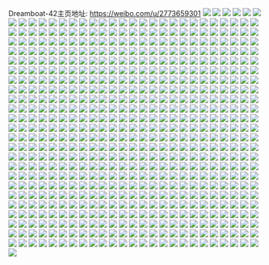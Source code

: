 Dreamboat-42主页地址: https://weibo.com/u/2773659301 
![](https://wx4.sinaimg.cn/mw2000/a552aea5gy1h950z37ckhj226z2xakjo.jpg) 
![](https://wx4.sinaimg.cn/mw2000/a552aea5gy1h950yra77dj20to13knau.jpg) 
![](https://wx4.sinaimg.cn/mw2000/a552aea5gy1h950yy431uj22802yoe83.jpg) 
![](https://wx4.sinaimg.cn/mw2000/a552aea5gy1h950z7qfpqj222o340hdv.jpg) 
![](https://wx4.sinaimg.cn/mw2000/a552aea5gy1h950z5hj2gj21wr2v5hdw.jpg) 
![](https://wx4.sinaimg.cn/mw2000/a552aea5gy1h950yt29ajj222m33xqv7.jpg) 
![](https://wx4.sinaimg.cn/mw2000/a552aea5gy1h8ykxcwj64j21la24db29.jpg) 
![](https://wx4.sinaimg.cn/mw2000/a552aea5gy1h8ykwyqhmzj23402c01l0.jpg) 
![](https://wx4.sinaimg.cn/mw2000/a552aea5gy1h8ykxesvo4j22c0340e83.jpg) 
![](https://wx4.sinaimg.cn/mw2000/a552aea5gy1h8nfjh4unbj223j2sqe82.jpg) 
![](https://wx4.sinaimg.cn/mw2000/a552aea5gy1h8nfj2ujwlj21sc2dsx6q.jpg) 
![](https://wx4.sinaimg.cn/mw2000/a552aea5gy1h8nfix4tg6j22172pmx6q.jpg) 
![](https://wx4.sinaimg.cn/mw2000/a552aea5gy1h8nfjbdm44j22162plhdv.jpg) 
![](https://wx4.sinaimg.cn/mw2000/a552aea5gy1h8nfj4wrezj22382sahdv.jpg) 
![](https://wx4.sinaimg.cn/mw2000/a552aea5gy1h8nfjfaq8yj229r3107wl.jpg) 
![](https://wx4.sinaimg.cn/mw2000/a552aea5gy1h8nfizot85j22c0340x6r.jpg) 
![](https://wx4.sinaimg.cn/mw2000/a552aea5gy1h8m4j031pyj20u013zk12.jpg) 
![](https://wx4.sinaimg.cn/mw2000/a552aea5gy1h8m4j0k41sj20u014046i.jpg) 
![](https://wx4.sinaimg.cn/mw2000/a552aea5gy1h8m4j2cu2pj20u0190qe3.jpg) 
![](https://wx4.sinaimg.cn/mw2000/a552aea5gy1h8m4j14t2aj20u0140drr.jpg) 
![](https://wx4.sinaimg.cn/mw2000/a552aea5gy1h8m4j1shmbj20u0140amx.jpg) 
![](https://wx4.sinaimg.cn/mw2000/a552aea5gy1h8m4j476izj20u0141ak1.jpg) 
![](https://wx4.sinaimg.cn/mw2000/a552aea5gy1h8m4j3ld0dj20u014111t.jpg) 
![](https://wx4.sinaimg.cn/mw2000/a552aea5gy1h8bz5gox51j22c03404qq.jpg) 
![](https://wx4.sinaimg.cn/mw2000/a552aea5gy1h8bz5nubf0j21o1281npe.jpg) 
![](https://wx4.sinaimg.cn/mw2000/a552aea5gy1h8bz5jq9qtj223w2t6b2a.jpg) 
![](https://wx4.sinaimg.cn/mw2000/a552aea5gy1h83fasy185j21j02pskjm.jpg) 
![](https://wx4.sinaimg.cn/mw2000/a552aea5gy1h7uoxmnoboj21x32vme83.jpg) 
![](https://wx4.sinaimg.cn/mw2000/a552aea5gy1h7uoxoejm5j21s92oeqv6.jpg) 
![](https://wx4.sinaimg.cn/mw2000/a552aea5gy1h7uoxrz9tij21w12u17wj.jpg) 
![](https://wx4.sinaimg.cn/mw2000/a552aea5gy1h7uoxuu1fcj21st2p8x6q.jpg) 
![](https://wx4.sinaimg.cn/mw2000/a552aea5gy1h7uoxxagh7j21w52ivnpe.jpg) 
![](https://wx4.sinaimg.cn/mw2000/a552aea5gy1h7uoxyi1ktj21jb2ayx6p.jpg) 
![](https://wx4.sinaimg.cn/mw2000/a552aea5gy1h7f31m6hf4j20u0140jwo.jpg) 
![](https://wx4.sinaimg.cn/mw2000/a552aea5gy1h7f31n1ngdj20u0140wfn.jpg) 
![](https://wx4.sinaimg.cn/mw2000/a552aea5gy1h7f31kyxp9j20u0140wrz.jpg) 
![](https://wx4.sinaimg.cn/mw2000/a552aea5gy1h79u1s2wrtj22c03401ky.jpg) 
![](https://wx4.sinaimg.cn/mw2000/a552aea5gy1h79chg7terj22c0340ax3.jpg) 
![](https://wx4.sinaimg.cn/mw2000/a552aea5gy1h79chc96xqj22c0340b2c.jpg) 
![](https://wx4.sinaimg.cn/mw2000/a552aea5gy1h79chi77lxj22362sb7wj.jpg) 
![](https://wx4.sinaimg.cn/mw2000/a552aea5gy1h79ch7ziz1j22c03401hm.jpg) 
![](https://wx4.sinaimg.cn/mw2000/a552aea5gy1h753mrza7dj21400u0ds6.jpg) 
![](https://wx4.sinaimg.cn/mw2000/a552aea5gy1h753mr8xi4j20u00u00x7.jpg) 
![](https://wx4.sinaimg.cn/mw2000/a552aea5gy1h753moqjmxj21400u0n52.jpg) 
![](https://wx4.sinaimg.cn/mw2000/a552aea5gy1h753mtbp03j20u00u0tcm.jpg) 
![](https://wx4.sinaimg.cn/mw2000/a552aea5gy1h753msoubaj20u00u045z.jpg) 
![](https://wx4.sinaimg.cn/mw2000/a552aea5gy1h753mmvnz0j21910u0grz.jpg) 
![](https://wx4.sinaimg.cn/mw2000/a552aea5gy1h6q7e2wrpsj21vh2hye82.jpg) 
![](https://wx4.sinaimg.cn/mw2000/a552aea5ly1h6le8zxcexj20u0190gve.jpg) 
![](https://wx4.sinaimg.cn/mw2000/a552aea5ly1h6le90gv7sj20u0140456.jpg) 
![](https://wx4.sinaimg.cn/mw2000/a552aea5ly1h6le90w6o6j20u0140dms.jpg) 
![](https://wx4.sinaimg.cn/mw2000/a552aea5ly1h6le8zdirlj20u0140n6a.jpg) 
![](https://wx4.sinaimg.cn/mw2000/a552aea5ly1h6le91f8wrj20u014jgto.jpg) 
![](https://wx4.sinaimg.cn/mw2000/a552aea5ly1h6le91wqcwj20u0140dj1.jpg) 
![](https://wx4.sinaimg.cn/mw2000/a552aea5ly1h6le936cb8j20u0140gop.jpg) 
![](https://wx4.sinaimg.cn/mw2000/a552aea5ly1h6le93qc60j20u014076i.jpg) 
![](https://wx4.sinaimg.cn/mw2000/a552aea5ly1h6le947l1kj20u0140794.jpg) 
![](https://wx4.sinaimg.cn/mw2000/a552aea5ly1h6le94j644j20u0140jsu.jpg) 
![](https://wx4.sinaimg.cn/mw2000/a552aea5ly1h6le950kfij20u0140784.jpg) 
![](https://wx4.sinaimg.cn/mw2000/a552aea5ly1h6le95nnpfj20u014047w.jpg) 
![](https://wx4.sinaimg.cn/mw2000/a552aea5ly1h6424oe49sj20u0140q7h.jpg) 
![](https://wx4.sinaimg.cn/mw2000/a552aea5ly1h6424p7yfjj20u013xqba.jpg) 
![](https://wx4.sinaimg.cn/mw2000/a552aea5ly1h6424nhz6wj20u014141w.jpg) 
![](https://wx4.sinaimg.cn/mw2000/a552aea5gy1h57vdh7hvrj21q62md7wh.jpg) 
![](https://wx4.sinaimg.cn/mw2000/a552aea5gy1h57vdiqxw5j220w31cx6q.jpg) 
![](https://wx4.sinaimg.cn/mw2000/a552aea5gy1h57vdjws3tj21td2q2x6p.jpg) 
![](https://wx4.sinaimg.cn/mw2000/a552aea5gy1h57vdkxzo5j21pz2an4qp.jpg) 
![](https://wx4.sinaimg.cn/mw2000/a552aea5gy1h57vdmewufj21ue2i5b29.jpg) 
![](https://wx4.sinaimg.cn/mw2000/a552aea5gy1h57vdg4diaj228e2z6npd.jpg) 
![](https://wx4.sinaimg.cn/mw2000/a552aea5gy1h4xgohdh01j21zd2olx6p.jpg) 
![](https://wx4.sinaimg.cn/mw2000/a552aea5gy1h4xgon6fa2j22c0340e83.jpg) 
![](https://wx4.sinaimg.cn/mw2000/a552aea5gy1h4ph0lp2flj224s2udhdw.jpg) 
![](https://wx4.sinaimg.cn/mw2000/a552aea5gy1h4ph0nqbwzj22c0340qv7.jpg) 
![](https://wx4.sinaimg.cn/mw2000/a552aea5gy1h4ph0seyb2j223a2senpf.jpg) 
![](https://wx4.sinaimg.cn/mw2000/a552aea5gy1h4ph0qdjw3j22c0340qv8.jpg) 
![](https://wx4.sinaimg.cn/mw2000/a552aea5gy1h4ph0v1ix0j224u2ugkjm.jpg) 
![](https://wx4.sinaimg.cn/mw2000/a552aea5gy1h4ph0j02ahj22c0340e84.jpg) 
![](https://wx4.sinaimg.cn/mw2000/a552aea5gy1h4ph0vq09yj211r1ecqn7.jpg) 
![](https://wx4.sinaimg.cn/mw2000/a552aea5gy1h4ph0yq2jdj22c0340b2c.jpg) 
![](https://wx4.sinaimg.cn/mw2000/a552aea5gy1h4ph133utrj20xc41ckjm.jpg) 
![](https://wx4.sinaimg.cn/mw2000/a552aea5gy1h4o0rz0filj20u0140dnz.jpg) 
![](https://wx4.sinaimg.cn/mw2000/a552aea5gy1h4o0s01e7rj20u014010h.jpg) 
![](https://wx4.sinaimg.cn/mw2000/a552aea5gy1h4o0s1iu7cj20u0140dni.jpg) 
![](https://wx4.sinaimg.cn/mw2000/a552aea5gy1h4o0ry1uhfj20u0140qa1.jpg) 
![](https://wx4.sinaimg.cn/mw2000/a552aea5gy1h46wusdlfdj20wi1ycu0x.jpg) 
![](https://wx4.sinaimg.cn/mw2000/a552aea5gy1h46wuizd65j20u01hc7g9.jpg) 
![](https://wx4.sinaimg.cn/mw2000/a552aea5gy1h46wun46snj20u00u013x.jpg) 
![](https://wx4.sinaimg.cn/mw2000/a552aea5gy1h3u4opxopij21o0280npd.jpg) 
![](https://wx4.sinaimg.cn/mw2000/a552aea5gy1h3u4oojq6sj21o0280npd.jpg) 
![](https://wx4.sinaimg.cn/mw2000/a552aea5gy1h3u4ortn51j21o0280npd.jpg) 
![](https://wx4.sinaimg.cn/mw2000/a552aea5gy1h3u4ossipej21o0280hdt.jpg) 
![](https://wx4.sinaimg.cn/mw2000/a552aea5gy1h3t37sajiij21fv1x7x6p.jpg) 
![](https://wx4.sinaimg.cn/mw2000/a552aea5gy1h3t37r6j9oj21o02801ky.jpg) 
![](https://wx4.sinaimg.cn/mw2000/a552aea5gy1h3qo2rhczbj22by33x7wi.jpg) 
![](https://wx4.sinaimg.cn/mw2000/a552aea5gy1h3qo2u44j7j221k2q31ky.jpg) 
![](https://wx4.sinaimg.cn/mw2000/a552aea5gy1h3qo2vpionj225y2vy7wi.jpg) 
![](https://wx4.sinaimg.cn/mw2000/a552aea5ly1h3pm2quw0cj21sc2ds7wi.jpg) 
![](https://wx4.sinaimg.cn/mw2000/a552aea5ly1h3pm2sywtaj21sc2ds4qq.jpg) 
![](https://wx4.sinaimg.cn/mw2000/a552aea5ly1h3pm2rx909j21sc2dsb2a.jpg) 
![](https://wx4.sinaimg.cn/mw2000/a552aea5gy1h3n8genl21j22ab31qqv9.jpg) 
![](https://wx4.sinaimg.cn/mw2000/a552aea5gy1h3n8fls5yqj21z72mxqv8.jpg) 
![](https://wx4.sinaimg.cn/mw2000/a552aea5gy1h3n8fto1l0j22c0340qv9.jpg) 
![](https://wx4.sinaimg.cn/mw2000/a552aea5gy1h3n8g6k8gyj227w2yjx6r.jpg) 
![](https://wx4.sinaimg.cn/mw2000/a552aea5gy1h3n8gcpwihj22c033vkjp.jpg) 
![](https://wx4.sinaimg.cn/mw2000/a552aea5gy1h3n8g8fcavj228g2z37wk.jpg) 
![](https://wx4.sinaimg.cn/mw2000/a552aea5gy1h3n8g0rkmhj226l2ub4qt.jpg) 
![](https://wx4.sinaimg.cn/mw2000/a552aea5gy1h3n8fhys1lj22c0340u11.jpg) 
![](https://wx4.sinaimg.cn/mw2000/a552aea5gy1h3n8gadqoaj22c03401l0.jpg) 
![](https://wx4.sinaimg.cn/mw2000/a552aea5gy1h3dvqkunluj22c03407wk.jpg) 
![](https://wx4.sinaimg.cn/mw2000/a552aea5gy1h3dvqd1tarj22c03407wk.jpg) 
![](https://wx4.sinaimg.cn/mw2000/a552aea5gy1h3dvqhagxuj22c0340e84.jpg) 
![](https://wx4.sinaimg.cn/mw2000/a552aea5gy1h3dvqoglcjj22c03407wk.jpg) 
![](https://wx4.sinaimg.cn/mw2000/a552aea5gy1h3dvqrbtmzj22c0340npf.jpg) 
![](https://wx4.sinaimg.cn/mw2000/a552aea5gy1h3dvr1zphaj22943061l0.jpg) 
![](https://wx4.sinaimg.cn/mw2000/a552aea5gy1h3dvq9gaucj229a30eqv7.jpg) 
![](https://wx4.sinaimg.cn/mw2000/a552aea5gy1h3dvqud588j227m2y54qr.jpg) 
![](https://wx4.sinaimg.cn/mw2000/a552aea5gy1h3dvqwnnyoj221v3517wj.jpg) 
![](https://wx4.sinaimg.cn/mw2000/a552aea5gy1h2vc7lme3mj22c0340e84.jpg) 
![](https://wx4.sinaimg.cn/mw2000/a552aea5gy1h2vc7omd4sj22c03404qr.jpg) 
![](https://wx4.sinaimg.cn/mw2000/a552aea5gy1h2eunj6uh6j22182pn7wj.jpg) 
![](https://wx4.sinaimg.cn/mw2000/a552aea5gy1h2eunkv3eyj221a2pp4qr.jpg) 
![](https://wx4.sinaimg.cn/mw2000/a552aea5gy1h2eunmr46ij21lt253x6q.jpg) 
![](https://wx4.sinaimg.cn/mw2000/a552aea5gy1h2eunqbjs4j21ri2co4qr.jpg) 
![](https://wx4.sinaimg.cn/mw2000/a552aea5gy1h2eunaosgij21q52ay4qr.jpg) 
![](https://wx4.sinaimg.cn/mw2000/a552aea5gy1h2eunosjuzj21yg2lxu0z.jpg) 
![](https://wx4.sinaimg.cn/mw2000/a552aea5gy1h2eunfb6cxj22xv1ylb2b.jpg) 
![](https://wx4.sinaimg.cn/mw2000/a552aea5gy1h2eunhtohwj231i2107wk.jpg) 
![](https://wx4.sinaimg.cn/mw2000/a552aea5gy1h2eunthti8j231e20xu0z.jpg) 
![](https://wx4.sinaimg.cn/mw2000/a552aea5gy1h2bt2o3ny9j20u0140qe3.jpg) 
![](https://wx4.sinaimg.cn/mw2000/a552aea5gy1h2bt2ndadgj20u014011x.jpg) 
![](https://wx4.sinaimg.cn/mw2000/a552aea5gy1h2bt2z3fehj20u0140jwy.jpg) 
![](https://wx4.sinaimg.cn/mw2000/a552aea5gy1h2ajygf6qqj21hs28o4qp.jpg) 
![](https://wx4.sinaimg.cn/mw2000/a552aea5gy1h2ajyookbbj22c0340e83.jpg) 
![](https://wx4.sinaimg.cn/mw2000/a552aea5gy1h2ajyehwp5j21p529j4qp.jpg) 
![](https://wx4.sinaimg.cn/mw2000/a552aea5gy1h2ajyji99rj21r02g7x6p.jpg) 
![](https://wx4.sinaimg.cn/mw2000/a552aea5gy1h2ajyii91lj22c033vqv6.jpg) 
![](https://wx4.sinaimg.cn/mw2000/a552aea5gy1h2ajykrnipj21r02g8qv5.jpg) 
![](https://wx4.sinaimg.cn/mw2000/a552aea5gy1h2ajy9nrgpj21r02c01ky.jpg) 
![](https://wx4.sinaimg.cn/mw2000/a552aea5gy1h2ajypuqatj227w2yjnpd.jpg) 
![](https://wx4.sinaimg.cn/mw2000/a552aea5gy1h2ajymxf65j21r026rx6p.jpg) 
![](https://wx4.sinaimg.cn/mw2000/a552aea5gy1h283803j30j21k422t7wh.jpg) 
![](https://wx4.sinaimg.cn/mw2000/a552aea5gy1h2837yd71yj21cm1xj4lw.jpg) 
![](https://wx4.sinaimg.cn/mw2000/a552aea5gy1h2837x7a10j21jv22i7wh.jpg) 
![](https://wx4.sinaimg.cn/mw2000/a552aea5gy1h2198f8c09j221c2pvnpe.jpg) 
![](https://wx4.sinaimg.cn/mw2000/a552aea5gy1h2198hp1ryj20wi0iaq8e.jpg) 
![](https://wx4.sinaimg.cn/mw2000/a552aea5gy1h1z1tf2j3yj21oi1oikjl.jpg) 
![](https://wx4.sinaimg.cn/mw2000/a552aea5gy1h1itz52acjj22c0340qv6.jpg) 
![](https://wx4.sinaimg.cn/mw2000/a552aea5gy1h1itz86ynsj22c0340e82.jpg) 
![](https://wx4.sinaimg.cn/mw2000/a552aea5gy1h1itz6pjlhj228l306kjm.jpg) 
![](https://wx4.sinaimg.cn/mw2000/a552aea5gy1h1itz98b6qj21s82cye81.jpg) 
![](https://wx4.sinaimg.cn/mw2000/a552aea5gy1h1gm5f05iqj2202202x6p.jpg) 
![](https://wx4.sinaimg.cn/mw2000/a552aea5gy1h11fmwkcxpj21o02bpqv5.jpg) 
![](https://wx4.sinaimg.cn/mw2000/a552aea5gy1h11fmybwbpj21ny2aqx6p.jpg) 
![](https://wx4.sinaimg.cn/mw2000/a552aea5gy1h10afax9erj228k2zfqv6.jpg) 
![](https://wx4.sinaimg.cn/mw2000/a552aea5gy1h0z9x1mcv4j222o340x6q.jpg) 
![](https://wx4.sinaimg.cn/mw2000/a552aea5gy1h0z9wuixw8j222o340b2a.jpg) 
![](https://wx4.sinaimg.cn/mw2000/a552aea5gy1h0z9wznrxlj222o340e82.jpg) 
![](https://wx4.sinaimg.cn/mw2000/a552aea5gy1h0z9wxtiamj222o340x6p.jpg) 
![](https://wx4.sinaimg.cn/mw2000/a552aea5gy1h0z9wwkpi6j222o340kjm.jpg) 
![](https://wx4.sinaimg.cn/mw2000/a552aea5gy1h0z9wrbgwcj222o340b2a.jpg) 
![](https://wx4.sinaimg.cn/mw2000/a552aea5gy1h0z9wpmdn6j222o340npd.jpg) 
![](https://wx4.sinaimg.cn/mw2000/a552aea5gy1h0z9wt2hlmj222o340npe.jpg) 
![](https://wx4.sinaimg.cn/mw2000/a552aea5gy1h0z9wo9m2dj222o3404qq.jpg) 
![](https://wx4.sinaimg.cn/mw2000/a552aea5gy1h0vr4z9pkqj22c0340b2a.jpg) 
![](https://wx4.sinaimg.cn/mw2000/a552aea5gy1h0vr4xfe6uj224z2umhdu.jpg) 
![](https://wx4.sinaimg.cn/mw2000/a552aea5gy1h0vr53g0dyj22c0340e82.jpg) 
![](https://wx4.sinaimg.cn/mw2000/a552aea5gy1h0vr5gf4wlj22c0340kjm.jpg) 
![](https://wx4.sinaimg.cn/mw2000/a552aea5gy1h0vr569l07j229y318hdu.jpg) 
![](https://wx4.sinaimg.cn/mw2000/a552aea5gy1h0vr5bu0lxj228a2z24qq.jpg) 
![](https://wx4.sinaimg.cn/mw2000/a552aea5gy1h0vr590sh8j22c0340e82.jpg) 
![](https://wx4.sinaimg.cn/mw2000/a552aea5gy1h0vr4uzxn6j22c0340npe.jpg) 
![](https://wx4.sinaimg.cn/mw2000/a552aea5gy1h0mh4azbmgj21ty2qqx6p.jpg) 
![](https://wx4.sinaimg.cn/mw2000/a552aea5gy1h0mh4dcjbtj21n62ev7wh.jpg) 
![](https://wx4.sinaimg.cn/mw2000/a552aea5gy1h0mh4c92tkj21r92moe81.jpg) 
![](https://wx4.sinaimg.cn/mw2000/a552aea5gy1h0ass2r8hfj21mu26ghdt.jpg) 
![](https://wx4.sinaimg.cn/mw2000/a552aea5gy1gzzhg3pn8lj21yk2m3x6q.jpg) 
![](https://wx4.sinaimg.cn/mw2000/a552aea5gy1gzzhg7uj1vj223a2sdhdv.jpg) 
![](https://wx4.sinaimg.cn/mw2000/a552aea5gy1gzzhgh2wh3j221j2tge83.jpg) 
![](https://wx4.sinaimg.cn/mw2000/a552aea5gy1gzz9yg787sj22bz3407wj.jpg) 
![](https://wx4.sinaimg.cn/mw2000/a552aea5gy1gzz9ykzt5bj21vo2tinpf.jpg) 
![](https://wx4.sinaimg.cn/mw2000/a552aea5gy1gzz9yiev7rj22bz33zb2b.jpg) 
![](https://wx4.sinaimg.cn/mw2000/a552aea5gy1gzrofqhnphj216s0u07fh.jpg) 
![](https://wx4.sinaimg.cn/mw2000/a552aea5ly1gzc5cwylubj21d81pj4qp.jpg) 
![](https://wx4.sinaimg.cn/mw2000/a552aea5ly1gzc5cyvfndj21hp1v4hdt.jpg) 
![](https://wx4.sinaimg.cn/mw2000/a552aea5ly1gzc5cvkosmj22du1sd4qq.jpg) 
![](https://wx4.sinaimg.cn/mw2000/a552aea5ly1gzc5ct9vwgj22iq1vze82.jpg) 
![](https://wx4.sinaimg.cn/mw2000/a552aea5ly1gz6eizpl7gj21fo1i5dwq.jpg) 
![](https://wx4.sinaimg.cn/mw2000/a552aea5ly1gz6ej0b1khj21fc1ijasz.jpg) 
![](https://wx4.sinaimg.cn/mw2000/a552aea5ly1gz2gbsk0gjj228z2zzb2c.jpg) 
![](https://wx4.sinaimg.cn/mw2000/a552aea5ly1gyx8waashkj21nn27jkjm.jpg) 
![](https://wx4.sinaimg.cn/mw2000/a552aea5ly1gyp2r07faij20u0140jzt.jpg) 
![](https://wx4.sinaimg.cn/mw2000/a552aea5ly1gyp2qzsjvkj20u0140gtq.jpg) 
![](https://wx4.sinaimg.cn/mw2000/a552aea5ly1gyp2r0lusyj20u01407bt.jpg) 
![](https://wx4.sinaimg.cn/mw2000/a552aea5ly1gyp2qz0zh6j21400u0wlt.jpg) 
![](https://wx4.sinaimg.cn/mw2000/a552aea5ly1gyp2r0zrhdj20u014047t.jpg) 
![](https://wx4.sinaimg.cn/mw2000/a552aea5ly1gyp2r27t6cj21400u0jzg.jpg) 
![](https://wx4.sinaimg.cn/mw2000/a552aea5ly1gyp2r1l445j21400u010d.jpg) 
![](https://wx4.sinaimg.cn/mw2000/a552aea5ly1gyp2r3dihmj20u0140wng.jpg) 
![](https://wx4.sinaimg.cn/mw2000/a552aea5gy1gy6rmnp60ej22c0340qv7.jpg) 
![](https://wx4.sinaimg.cn/mw2000/a552aea5gy1gy6rmrs0wrj22c0340npg.jpg) 
![](https://wx4.sinaimg.cn/mw2000/a552aea5gy1gy0r0ftxtwj22091lt1kx.jpg) 
![](https://wx4.sinaimg.cn/mw2000/a552aea5gy1gxpe6pnsfmj20u0140dsc.jpg) 
![](https://wx4.sinaimg.cn/mw2000/a552aea5gy1gxpe6u66yoj20u0140drt.jpg) 
![](https://wx4.sinaimg.cn/mw2000/a552aea5gy1gxpe6r1e0dj20u014015e.jpg) 
![](https://wx4.sinaimg.cn/mw2000/a552aea5gy1gxpe6xels0j20lg0sgwj4.jpg) 
![](https://wx4.sinaimg.cn/mw2000/a552aea5gy1gxpe6tbl0gj20u015qal1.jpg) 
![](https://wx4.sinaimg.cn/mw2000/a552aea5gy1gx7wmmtlvpj21rv2d6x6q.jpg) 
![](https://wx4.sinaimg.cn/mw2000/a552aea5gy1gx7wmpe625j21sc2dsqv7.jpg) 
![](https://wx4.sinaimg.cn/mw2000/a552aea5gy1gx7wmrjvyaj223q2sze82.jpg) 
![](https://wx4.sinaimg.cn/mw2000/a552aea5gy1gx7wnmqtuuj21sc2b9qv7.jpg) 
![](https://wx4.sinaimg.cn/mw2000/a552aea5gy1gx7wml467nj21v12gh1ky.jpg) 
![](https://wx4.sinaimg.cn/mw2000/a552aea5gy1gx7wmww6cvj22c0340e81.jpg) 
![](https://wx4.sinaimg.cn/mw2000/a552aea5gy1gx7wnrhyhej22c0340x6s.jpg) 
![](https://wx4.sinaimg.cn/mw2000/a552aea5gy1gx7wnux6kdj22c02c01kz.jpg) 
![](https://wx4.sinaimg.cn/mw2000/a552aea5gy1gx7wnxy4frj22c02c0x6r.jpg) 
![](https://wx4.sinaimg.cn/mw2000/a552aea5gy1gx7wmtea6yj23402c04qr.jpg) 
![](https://wx4.sinaimg.cn/mw2000/a552aea5gy1gx7wmvieeuj22c0340hdu.jpg) 
![](https://wx4.sinaimg.cn/mw2000/a552aea5gy1gwxkuygl43j20u019111b.jpg) 
![](https://wx4.sinaimg.cn/mw2000/a552aea5gy1gwwawnbrlej21w42iu1ky.jpg) 
![](https://wx4.sinaimg.cn/mw2000/a552aea5gy1gwwawsxq0pj22c03404qr.jpg) 
![](https://wx4.sinaimg.cn/mw2000/a552aea5gy1gwwawqha7jj23402c07wk.jpg) 
![](https://wx4.sinaimg.cn/mw2000/a552aea5gy1gwv6y5fxghj22c0340qv6.jpg) 
![](https://wx4.sinaimg.cn/mw2000/a552aea5gy1gwn5mq4e23j220j2oqhdv.jpg) 
![](https://wx4.sinaimg.cn/mw2000/a552aea5gy1gwn5ms676aj220w2j5kjn.jpg) 
![](https://wx4.sinaimg.cn/mw2000/a552aea5gy1gwn5mo8yb4j22172pm7wj.jpg) 
![](https://wx4.sinaimg.cn/mw2000/a552aea5gy1gwm36vpjulj21400u0gvj.jpg) 
![](https://wx4.sinaimg.cn/mw2000/a552aea5gy1gwm37478bmj20u0140thd.jpg) 
![](https://wx4.sinaimg.cn/mw2000/a552aea5gy1gwm36wztamj21400u07ey.jpg) 
![](https://wx4.sinaimg.cn/mw2000/a552aea5gy1gwfz474y6pj222o340hdu.jpg) 
![](https://wx4.sinaimg.cn/mw2000/a552aea5gy1gwfz4bqm3aj222o340npd.jpg) 
![](https://wx4.sinaimg.cn/mw2000/a552aea5gy1gwfz4hxr76j222o340npe.jpg) 
![](https://wx4.sinaimg.cn/mw2000/a552aea5gy1gwfz4mphutj222o3407wh.jpg) 
![](https://wx4.sinaimg.cn/mw2000/a552aea5gy1gwfz4a6kwej21yh2xqhdt.jpg) 
![](https://wx4.sinaimg.cn/mw2000/a552aea5gy1gwfz45odq9j233z22r1ky.jpg) 
![](https://wx4.sinaimg.cn/mw2000/a552aea5gy1gwfz4sjl97j222o340qv6.jpg) 
![](https://wx4.sinaimg.cn/mw2000/a552aea5gy1gwfz4y1ptwj234022ou0y.jpg) 
![](https://wx4.sinaimg.cn/mw2000/a552aea5gy1gwfz58r9t5j234022ou0y.jpg) 
![](https://wx4.sinaimg.cn/mw2000/a552aea5gy1gwc59nu8bhj234022ox6p.jpg) 
![](https://wx4.sinaimg.cn/mw2000/a552aea5gy1gwc59zb8rdj234022ox6p.jpg) 
![](https://wx4.sinaimg.cn/mw2000/a552aea5gy1gwc59qattfj234022ou0x.jpg) 
![](https://wx4.sinaimg.cn/mw2000/a552aea5gy1gwc59mg4d2j222o340kjl.jpg) 
![](https://wx4.sinaimg.cn/mw2000/a552aea5gy1gwc5a6uab0j222o340e82.jpg) 
![](https://wx4.sinaimg.cn/mw2000/a552aea5gy1gwc59ozv3aj222o340qv5.jpg) 
![](https://wx4.sinaimg.cn/mw2000/a552aea5gy1gwc5a4znoij222o340u0x.jpg) 
![](https://wx4.sinaimg.cn/mw2000/a552aea5gy1gwc5a3f17qj222o340b29.jpg) 
![](https://wx4.sinaimg.cn/mw2000/a552aea5gy1gwc5a0x26hj222o340npd.jpg) 
![](https://wx4.sinaimg.cn/mw2000/a552aea5gy1gw95ga7rncj222o340npe.jpg) 
![](https://wx4.sinaimg.cn/mw2000/a552aea5gy1gw95g583w4j222o33ekjm.jpg) 
![](https://wx4.sinaimg.cn/mw2000/a552aea5gy1gw95gi4twjj222o340kjm.jpg) 
![](https://wx4.sinaimg.cn/mw2000/a552aea5gy1gw95gwzdamj222o340npe.jpg) 
![](https://wx4.sinaimg.cn/mw2000/a552aea5gy1gw95hetv6tj222o332b2a.jpg) 
![](https://wx4.sinaimg.cn/mw2000/a552aea5gy1gw95gry9jrj222o340u0y.jpg) 
![](https://wx4.sinaimg.cn/mw2000/a552aea5gy1gw95hc8grhj222o340e82.jpg) 
![](https://wx4.sinaimg.cn/mw2000/a552aea5gy1gw95h6l5gpj222o340hdu.jpg) 
![](https://wx4.sinaimg.cn/mw2000/a552aea5gy1gw95gmm5d0j222o340e82.jpg) 
![](https://wx4.sinaimg.cn/mw2000/a552aea5gy1gw7v973pryj22c03401l1.jpg) 
![](https://wx4.sinaimg.cn/mw2000/a552aea5gy1gw7v9a4r6bj22c0340b2c.jpg) 
![](https://wx4.sinaimg.cn/mw2000/a552aea5gy1gw7v9c2qg0j22c0340hdv.jpg) 
![](https://wx4.sinaimg.cn/mw2000/a552aea5gy1gw7v9f346yj22c03401l0.jpg) 
![](https://wx4.sinaimg.cn/mw2000/a552aea5gy1gw246hc225j23402c0x6t.jpg) 
![](https://wx4.sinaimg.cn/mw2000/a552aea5gy1gw2463l0pbj23402c0hdw.jpg) 
![](https://wx4.sinaimg.cn/mw2000/a552aea5gy1gw246kp6kzj22ux257qv8.jpg) 
![](https://wx4.sinaimg.cn/mw2000/a552aea5gy1gw246671j2j22ds1scx6r.jpg) 
![](https://wx4.sinaimg.cn/mw2000/a552aea5gy1gw246mi22pj22c01r0b2a.jpg) 
![](https://wx4.sinaimg.cn/mw2000/a552aea5gy1gw2467yjovj21sc2dskjn.jpg) 
![](https://wx4.sinaimg.cn/mw2000/a552aea5gy1gw246aqnlkj22c03401l0.jpg) 
![](https://wx4.sinaimg.cn/mw2000/a552aea5gy1gw24619irbj21sc2dsqv7.jpg) 
![](https://wx4.sinaimg.cn/mw2000/a552aea5gy1gw246cmnj4j23402c0b2b.jpg) 
![](https://wx4.sinaimg.cn/mw2000/a552aea5gy1gvzywzefyaj20u012ldrb.jpg) 
![](https://wx4.sinaimg.cn/mw2000/a552aea5gy1gvzywxjutcj20u012m49m.jpg) 
![](https://wx4.sinaimg.cn/mw2000/a552aea5gy1gvytcp87nbj22c0340hdv.jpg) 
![](https://wx4.sinaimg.cn/mw2000/a552aea5gy1gvytcludxgj23402c0e83.jpg) 
![](https://wx4.sinaimg.cn/mw2000/a552aea5gy1gvytcs7mkhj22c0340x6r.jpg) 
![](https://wx4.sinaimg.cn/mw2000/a552aea5gy1gvytcjqpjvj21xq2kz1ky.jpg) 
![](https://wx4.sinaimg.cn/mw2000/a552aea5gy1gvytcu44m0j21hc0u011f.jpg) 
![](https://wx4.sinaimg.cn/mw2000/a552aea5gy1gvytci7lprj22ds1sce82.jpg) 
![](https://wx4.sinaimg.cn/mw2000/a552aea5gy1gvw4ke6z1rj21yc31skjm.jpg) 
![](https://wx4.sinaimg.cn/mw2000/a552aea5gy1gvw4kbr1vwj21xj2zwb2a.jpg) 
![](https://wx4.sinaimg.cn/mw2000/0031HZulgy1gvpfchtq6yj60u0140k5202.jpg) 
![](https://wx4.sinaimg.cn/mw2000/0031HZulgy1gvpfcj2i11j60u0140qie02.jpg) 
![](https://wx4.sinaimg.cn/mw2000/0031HZulgy1gvpfcihydfj60u0140h3i02.jpg) 
![](https://wx4.sinaimg.cn/mw2000/0031HZulgy1gvp3xi8drdj61ws2jqkjm02.jpg) 
![](https://wx4.sinaimg.cn/mw2000/0031HZulgy1gvp3xk76xnj61zo2nl7wi02.jpg) 
![](https://wx4.sinaimg.cn/mw2000/0031HZulgy1gvp3xng57zj62c0340x6r02.jpg) 
![](https://wx4.sinaimg.cn/mw2000/0031HZulgy1gvp3xro2u1j62c03404qs02.jpg) 
![](https://wx4.sinaimg.cn/mw2000/0031HZulgy1gvki15ccj8j629j1id4qq02.jpg) 
![](https://wx4.sinaimg.cn/mw2000/0031HZulgy1gvki0zkmlej62bc1jkkjl02.jpg) 
![](https://wx4.sinaimg.cn/mw2000/0031HZulgy1gvki135gdlj62bc1jkhdt02.jpg) 
![](https://wx4.sinaimg.cn/mw2000/0031HZulgy1gvki18fy8zj62ds1sce8302.jpg) 
![](https://wx4.sinaimg.cn/mw2000/0031HZulgy1gvki1185wqj629t319hdu02.jpg) 
![](https://wx4.sinaimg.cn/mw2000/0031HZulgy1gvki1lud8rj61sc2ds4qr02.jpg) 
![](https://wx4.sinaimg.cn/mw2000/0031HZulgy1gvj51j0sjlj60u0140dp802.jpg) 
![](https://wx4.sinaimg.cn/mw2000/0031HZulgy1gvbl936zvtj62c03401ky02.jpg) 
![](https://wx4.sinaimg.cn/mw2000/0031HZulgy1gvbl90wavjj62c0340u0y02.jpg) 
![](https://wx4.sinaimg.cn/mw2000/0031HZulgy1gvbl94upn3j62c0340x6p02.jpg) 
![](https://wx4.sinaimg.cn/mw2000/0031HZulgy1gvbla174vwj61xp2kxe8102.jpg) 
![](https://wx4.sinaimg.cn/mw2000/0031HZulgy1gvbl9kjbgjj62c02dd1ky02.jpg) 
![](https://wx4.sinaimg.cn/mw2000/0031HZulgy1gvbl9r1hjaj61vk2i3hdt02.jpg) 
![](https://wx4.sinaimg.cn/mw2000/0031HZulgy1gvbl99xsa3j62c033pqv602.jpg) 
![](https://wx4.sinaimg.cn/mw2000/0031HZulgy1gvbl9hlaywj61n427xe8102.jpg) 
![](https://wx4.sinaimg.cn/mw2000/0031HZulgy1gvbl9munu7j62bz2fiu0y02.jpg) 
![](https://wx4.sinaimg.cn/mw2000/0031HZulgy1gvbl8yin41j62c0340e8302.jpg) 
![](https://wx4.sinaimg.cn/mw2000/0031HZulgy1gvbl9gartjj62c0340x6q02.jpg) 
![](https://wx4.sinaimg.cn/mw2000/0031HZulgy1gvbl9ik0fpj62562g44nz02.jpg) 
![](https://wx4.sinaimg.cn/mw2000/0031HZulgy1gvbl9osqpgj622h2rq1ky02.jpg) 
![](https://wx4.sinaimg.cn/mw2000/0031HZulgy1gvbl9tply8j62be340x6q02.jpg) 
![](https://wx4.sinaimg.cn/mw2000/0031HZulgy1gvbl9zightj63402c0nph02.jpg) 
![](https://wx4.sinaimg.cn/mw2000/0031HZulgy1gv4pobkte9j60u011j11v02.jpg) 
![](https://wx4.sinaimg.cn/mw2000/0031HZulgy1gv4podevpzj60u011iwni02.jpg) 
![](https://wx4.sinaimg.cn/mw2000/0031HZulgy1gv4poesh0bj60u0140amf02.jpg) 
![](https://wx4.sinaimg.cn/mw2000/0031HZulgy1gv4pofqvmnj60u00u0jz902.jpg) 
![](https://wx4.sinaimg.cn/mw2000/0031HZulgy1gv2jh1j0tnj60u00u0n6202.jpg) 
![](https://wx4.sinaimg.cn/mw2000/0031HZulgy1gv2jgvuobej62vp25sb2902.jpg) 
![](https://wx4.sinaimg.cn/mw2000/0031HZulgy1gv2jgxmdn9j61mc17r1hw02.jpg) 
![](https://wx4.sinaimg.cn/mw2000/0031HZulgy1gv2jh0zv9nj633z2c0kjm02.jpg) 
![](https://wx4.sinaimg.cn/mw2000/0031HZulgy1guz32w32w7j61wj2krnpe02.jpg) 
![](https://wx4.sinaimg.cn/mw2000/0031HZulgy1guz32oe3zyj61x62mzhdu02.jpg) 
![](https://wx4.sinaimg.cn/mw2000/0031HZulgy1guz31n018nj61q02be7wi02.jpg) 
![](https://wx4.sinaimg.cn/mw2000/0031HZulgy1guz32da8s3j61sy2ekqv502.jpg) 
![](https://wx4.sinaimg.cn/mw2000/0031HZulgy1guz327b2n5j621y2t6npe02.jpg) 
![](https://wx4.sinaimg.cn/mw2000/0031HZulgy1guz3206ygkj61x22lf7wi02.jpg) 
![](https://wx4.sinaimg.cn/mw2000/0031HZulgy1guz31rxrwtj61uc2gge8202.jpg) 
![](https://wx4.sinaimg.cn/mw2000/0031HZulgy1guz31vlo7vj61zr2p1u0x02.jpg) 
![](https://wx4.sinaimg.cn/mw2000/0031HZulgy1guz31dmsdfj61wm2jh7wi02.jpg) 
![](https://wx4.sinaimg.cn/mw2000/0031HZulgy1guv6v00wr3j60u0140apd02.jpg) 
![](https://wx4.sinaimg.cn/mw2000/0031HZulgy1guv6uxashoj60u0140k9902.jpg) 
![](https://wx4.sinaimg.cn/mw2000/0031HZulgy1guv6v1x2mej61400u0aiq02.jpg) 
![](https://wx4.sinaimg.cn/mw2000/0031HZulgy1guqtn0649vj62c03404qs02.jpg) 
![](https://wx4.sinaimg.cn/mw2000/0031HZulgy1guqtnehrk3j62c03404qr02.jpg) 
![](https://wx4.sinaimg.cn/mw2000/0031HZulgy1guqtn6m0ddj62c0340e8402.jpg) 
![](https://wx4.sinaimg.cn/mw2000/0031HZulgy1guqtmtpyepj629a30eu0y02.jpg) 
![](https://wx4.sinaimg.cn/mw2000/0031HZulgy1guqtnhl9k8j62c03404qr02.jpg) 
![](https://wx4.sinaimg.cn/mw2000/0031HZulgy1guqtnch14fj62c0340u0z02.jpg) 
![](https://wx4.sinaimg.cn/mw2000/0031HZulgy1guoi1h95yvj616o1kw7wh02.jpg) 
![](https://wx4.sinaimg.cn/mw2000/0031HZulgy1guoi1knqfpj63402c04qs02.jpg) 
![](https://wx4.sinaimg.cn/mw2000/0031HZulgy1guoi1ly1s2j61o02664qq02.jpg) 
![](https://wx4.sinaimg.cn/mw2000/0031HZulgy1guoi1p3x15j624u2msx6p02.jpg) 
![](https://wx4.sinaimg.cn/mw2000/0031HZully1gu9jij9oufj62c02c0npd02.jpg) 
![](https://wx4.sinaimg.cn/mw2000/0031HZully1gu5tr0kvh4j6340340e8402.jpg) 
![](https://wx4.sinaimg.cn/mw2000/0031HZully1gu1j7o7bw7j61ux2bq7wi02.jpg) 
![](https://wx4.sinaimg.cn/mw2000/0031HZully1gu1j7jpinlj62c0340e8502.jpg) 
![](https://wx4.sinaimg.cn/mw2000/0031HZully1gu1j7lgundj621t2kae8202.jpg) 
![](https://wx4.sinaimg.cn/mw2000/0031HZully1gu1j7v73c8j62c02c0b2c02.jpg) 
![](https://wx4.sinaimg.cn/mw2000/0031HZully1gu1j7y1cbaj62c0340b2c02.jpg) 
![](https://wx4.sinaimg.cn/mw2000/0031HZully1gu1j7n23k3j62a42a4hdv02.jpg) 
![](https://wx4.sinaimg.cn/mw2000/0031HZully1gu1j7tn0lwj628q2zob2d02.jpg) 
![](https://wx4.sinaimg.cn/mw2000/0031HZully1gu1j7qy679j623o2monpf02.jpg) 
![](https://wx4.sinaimg.cn/mw2000/0031HZully1gu1j7ppcsej621h2jue8302.jpg) 
![](https://wx4.sinaimg.cn/mw2000/0031HZully1gtxrcgzvkbj61ds0n0asw02.jpg) 
![](https://wx4.sinaimg.cn/mw2000/0031HZully1gtwrtzmi2wj61h02m8kjl02.jpg) 
![](https://wx4.sinaimg.cn/mw2000/a552aea5ly1gtwru0ejuqj21h02m8hdt.jpg) 
![](https://wx4.sinaimg.cn/mw2000/0031HZully1gtwru29bicj62ds1scb2b02.jpg) 
![](https://wx4.sinaimg.cn/mw2000/0031HZully1gtwru4ucp1j627m27m7wi02.jpg) 
![](https://wx4.sinaimg.cn/mw2000/0031HZully1gtwru3l9bij61sc2ds7wi02.jpg) 
![](https://wx4.sinaimg.cn/mw2000/0031HZully1gtwru7b7f5j62c0340b2c02.jpg) 
![](https://wx4.sinaimg.cn/mw2000/0031HZully1gts6113hglj61ua17khdt02.jpg) 
![](https://wx4.sinaimg.cn/mw2000/0031HZully1gts60zu16yj61up173npd02.jpg) 
![](https://wx4.sinaimg.cn/mw2000/0031HZully1gts611vdboj61u8177e8102.jpg) 
![](https://wx4.sinaimg.cn/mw2000/0031HZully1gtqmbm6fflj60k00k175b02.jpg) 
![](https://wx4.sinaimg.cn/mw2000/0031HZully1gtqmbo9bl9j60n01ds11902.jpg) 
![](https://wx4.sinaimg.cn/mw2000/0031HZully1gtqmbn0rdtj60u0140qdi02.jpg) 
![](https://wx4.sinaimg.cn/mw2000/0031HZully1gtqmblry4lj60u01404cx02.jpg) 
![](https://wx4.sinaimg.cn/mw2000/0031HZully1gtk388tcwlj62c02c01ky02.jpg) 
![](https://wx4.sinaimg.cn/mw2000/0031HZully1gtk387n62dj62c0340kjn02.jpg) 
![](https://wx4.sinaimg.cn/mw2000/0031HZully1gtk38a5q9kj62c02c0x6q02.jpg) 
![](https://wx4.sinaimg.cn/mw2000/a552aea5ly1gtgqzfkgy0j20u00u0aha.jpg) 
![](https://wx4.sinaimg.cn/mw2000/0031HZully1gtgqzg0uv6j60u00u0jyo02.jpg) 
![](https://wx4.sinaimg.cn/mw2000/a552aea5ly1gtgqzghg0qj20u00u0tib.jpg) 
![](https://wx4.sinaimg.cn/mw2000/0031HZully1gtgqzkm0n2j60u00u0qcf02.jpg) 
![](https://wx4.sinaimg.cn/mw2000/a552aea5ly1gtgqzlsc5dj20u014012v.jpg) 
![](https://wx4.sinaimg.cn/mw2000/a552aea5ly1gtgqzl8zcij20u00u0guz.jpg) 
![](https://wx4.sinaimg.cn/mw2000/0031HZully1gtgqzhyz8bj60u11414bp02.jpg) 
![](https://wx4.sinaimg.cn/mw2000/0031HZully1gtgqzh1v6yj60u0140n9902.jpg) 
![](https://wx4.sinaimg.cn/mw2000/a552aea5ly1gtgqzj1yh0j20u0140k3w.jpg) 
![](https://wx4.sinaimg.cn/mw2000/0031HZully1gtgkj8j8g5j620e20e4qq02.jpg) 
![](https://wx4.sinaimg.cn/mw2000/0031HZully1gtgkj9c5shj61xr1xrkjl02.jpg) 
![](https://wx4.sinaimg.cn/mw2000/0031HZully1gtgkjafxnyj626i26ihdu02.jpg) 
![](https://wx4.sinaimg.cn/mw2000/0031HZully1gtgkjb864rj61zs1zsqv502.jpg) 
![](https://wx4.sinaimg.cn/mw2000/0031HZully1gtgkjg25pqj63402c0npe02.jpg) 
![](https://wx4.sinaimg.cn/mw2000/0031HZully1gtgkjbz0vnj6258258hdt02.jpg) 
![](https://wx4.sinaimg.cn/mw2000/0031HZully1gtgkjd22kxj62ah2ahb2a02.jpg) 
![](https://wx4.sinaimg.cn/mw2000/0031HZully1gtgkje1w8zj629t29tx6p02.jpg) 
![](https://wx4.sinaimg.cn/mw2000/0031HZully1gtgkjf1vbtj62a02a07wi02.jpg) 
![](https://wx4.sinaimg.cn/mw2000/a552aea5ly1gt8ivzocgfj20ju0zadlg.jpg) 
![](https://wx4.sinaimg.cn/mw2000/a552aea5ly1gt8iw07vnej20ij0wx796.jpg) 
![](https://wx4.sinaimg.cn/mw2000/a552aea5ly1gt8iw0s6f5j20j70y3n0k.jpg) 
![](https://wx4.sinaimg.cn/mw2000/a552aea5ly1gsx1nghe9rj22c02c04qr.jpg) 
![](https://wx4.sinaimg.cn/mw2000/a552aea5ly1gsx1nithkjj22c02c0u0y.jpg) 
![](https://wx4.sinaimg.cn/mw2000/a552aea5ly1gsx1nkuthdj22c02c0u0y.jpg) 
![](https://wx4.sinaimg.cn/mw2000/a552aea5ly1gsx1nmmavuj22c02c0kjm.jpg) 
![](https://wx4.sinaimg.cn/mw2000/a552aea5ly1gspumeaax1j21ox245kjm.jpg) 
![](https://wx4.sinaimg.cn/mw2000/a552aea5ly1gscvvumgjsj21400u04me.jpg) 
![](https://wx4.sinaimg.cn/mw2000/a552aea5ly1gscvvu0mfvj20u013xh0m.jpg) 
![](https://wx4.sinaimg.cn/mw2000/a552aea5ly1gscvvvw6txj21400u0e2z.jpg) 
![](https://wx4.sinaimg.cn/mw2000/a552aea5ly1gscvvzd8zjj21400u07k3.jpg) 
![](https://wx4.sinaimg.cn/mw2000/a552aea5ly1gscvvtk1z0j20u0140h49.jpg) 
![](https://wx4.sinaimg.cn/mw2000/a552aea5ly1gscvvv8vyjj21400u019d.jpg) 
![](https://wx4.sinaimg.cn/mw2000/a552aea5ly1gscvvx3uo9j20u0140tvn.jpg) 
![](https://wx4.sinaimg.cn/mw2000/a552aea5ly1gscvvxpnmdj20u01404ft.jpg) 
![](https://wx4.sinaimg.cn/mw2000/a552aea5ly1gscvvyp381j20u0140nlj.jpg) 
![](https://wx4.sinaimg.cn/mw2000/a552aea5ly1gsb1bfkagkj20u00u0b2a.jpg) 
![](https://wx4.sinaimg.cn/mw2000/a552aea5ly1gs7bwez4q3j22c0340u0y.jpg) 
![](https://wx4.sinaimg.cn/mw2000/a552aea5ly1gs2xpbbzeej22bv2bv7wj.jpg) 
![](https://wx4.sinaimg.cn/mw2000/a552aea5ly1grz918mtn6j21w92j0hdt.jpg) 
![](https://wx4.sinaimg.cn/mw2000/a552aea5ly1grz5433t0kj20my1do77m.jpg) 
![](https://wx4.sinaimg.cn/mw2000/a552aea5ly1grz543d5x6j20n01dsdj3.jpg) 
![](https://wx4.sinaimg.cn/mw2000/a552aea5ly1grz542s4h2j20n01dswhw.jpg) 
![](https://wx4.sinaimg.cn/mw2000/a552aea5ly1grz543sbmxj20n01dsgp0.jpg) 
![](https://wx4.sinaimg.cn/mw2000/a552aea5ly1gryehb2w8ej21400u0drc.jpg) 
![](https://wx4.sinaimg.cn/mw2000/a552aea5ly1grwrt45e83j20u00u0qd5.jpg) 
![](https://wx4.sinaimg.cn/mw2000/a552aea5ly1grtcrlgolmj20u00u0ams.jpg) 
![](https://wx4.sinaimg.cn/mw2000/a552aea5ly1grq9ig4vrmj20u0140dq4.jpg) 
![](https://wx4.sinaimg.cn/mw2000/a552aea5ly1grq9ierpovj20u0140k29.jpg) 
![](https://wx4.sinaimg.cn/mw2000/a552aea5ly1grq9ide37qj20u013zgwy.jpg) 
![](https://wx4.sinaimg.cn/mw2000/a552aea5ly1grq9ih03r0j20u013ztjq.jpg) 
![](https://wx4.sinaimg.cn/mw2000/a552aea5ly1grq9ii475qj20u0140tj8.jpg) 
![](https://wx4.sinaimg.cn/mw2000/a552aea5ly1grq9ijuua4j20u0140gwf.jpg) 
![](https://wx4.sinaimg.cn/mw2000/a552aea5ly1grnz2qiv71j20u0141gz3.jpg) 
![](https://wx4.sinaimg.cn/mw2000/a552aea5ly1grnz2sjpw9j20u00zf7gq.jpg) 
![](https://wx4.sinaimg.cn/mw2000/a552aea5ly1grnz2rjcfkj20u012ak4n.jpg) 
![](https://wx4.sinaimg.cn/mw2000/a552aea5ly1grnz2s2fecj20u00zuqft.jpg) 
![](https://wx4.sinaimg.cn/mw2000/a552aea5ly1grkgao4cttj20u0190e19.jpg) 
![](https://wx4.sinaimg.cn/mw2000/a552aea5ly1grkgakzk3sj20u0190wx9.jpg) 
![](https://wx4.sinaimg.cn/mw2000/a552aea5ly1grirkzmacoj20u0140dl8.jpg) 
![](https://wx4.sinaimg.cn/mw2000/a552aea5ly1grirl02gx9j20u0140tdv.jpg) 
![](https://wx4.sinaimg.cn/mw2000/a552aea5ly1grirkz2dejj20f00k0abb.jpg) 
![](https://wx4.sinaimg.cn/mw2000/0031HZulgy1grfturiptoj62c02c0hdu02.jpg) 
![](https://wx4.sinaimg.cn/mw2000/a552aea5gy1gra36k42jpj22c02c0kjo.jpg) 
![](https://wx4.sinaimg.cn/mw2000/a552aea5gy1gra30ncyk8j23402c0hdy.jpg) 
![](https://wx4.sinaimg.cn/mw2000/a552aea5gy1gra36f0vdxj23402c0b2d.jpg) 
![](https://wx4.sinaimg.cn/mw2000/a552aea5gy1gra2ztojkjj22ao2ao7wj.jpg) 
![](https://wx4.sinaimg.cn/mw2000/a552aea5gy1gra30h0zy2j23402afb2d.jpg) 
![](https://wx4.sinaimg.cn/mw2000/a552aea5gy1gra303co57j23402c0b2e.jpg) 
![](https://wx4.sinaimg.cn/mw2000/a552aea5gy1gra3068emej21x52k77wj.jpg) 
![](https://wx4.sinaimg.cn/mw2000/a552aea5gy1gra30d4wynj23402c0u12.jpg) 
![](https://wx4.sinaimg.cn/mw2000/a552aea5gy1gra2zyqwrkj229c29ckjo.jpg) 
![](https://wx4.sinaimg.cn/mw2000/a552aea5gy1gr42rxntyaj211h1m2h1l.jpg) 
![](https://wx4.sinaimg.cn/mw2000/a552aea5gy1gr3sdpaodnj22c02c0e82.jpg) 
![](https://wx4.sinaimg.cn/mw2000/a552aea5gy1gr21wlzrv9j20u0140dt6.jpg) 
![](https://wx4.sinaimg.cn/mw2000/a552aea5gy1gr21wrljbjj21400u0wqa.jpg) 
![](https://wx4.sinaimg.cn/mw2000/a552aea5gy1gr21wos82gj20u014014p.jpg) 
![](https://wx4.sinaimg.cn/mw2000/a552aea5gy1gr1tgdbglqj20u0140n4w.jpg) 
![](https://wx4.sinaimg.cn/mw2000/a552aea5gy1gr1tgdvxjzj20u0140doy.jpg) 
![](https://wx4.sinaimg.cn/mw2000/a552aea5gy1gr0qujnk0uj20u0191nh5.jpg) 
![](https://wx4.sinaimg.cn/mw2000/a552aea5gy1gr0qul2l25j20u0190wux.jpg) 
![](https://wx4.sinaimg.cn/mw2000/a552aea5gy1gr0qunxa7xj20u01901aj.jpg) 
![](https://wx4.sinaimg.cn/mw2000/a552aea5gy1gqw67boe40j22802b87wk.jpg) 
![](https://wx4.sinaimg.cn/mw2000/a552aea5gy1gqw67gjb8aj220s20su0y.jpg) 
![](https://wx4.sinaimg.cn/mw2000/a552aea5gy1gqw678i0y5j2280280qv7.jpg) 
![](https://wx4.sinaimg.cn/mw2000/a552aea5gy1gqw676ck5kj2280280kjn.jpg) 
![](https://wx4.sinaimg.cn/mw2000/a552aea5gy1gquv5v7tn7j23402c0qv5.jpg) 
![](https://wx4.sinaimg.cn/mw2000/a552aea5gy1gquv5sm8kxj23402c0b2a.jpg) 
![](https://wx4.sinaimg.cn/mw2000/a552aea5gy1gqtwdee8l8j21x32k41kx.jpg) 
![](https://wx4.sinaimg.cn/mw2000/a552aea5gy1gqtwdf5yk9j21le24j1gg.jpg) 
![](https://wx4.sinaimg.cn/mw2000/a552aea5gy1gqsn8jbtqqj22c0340b2a.jpg) 
![](https://wx4.sinaimg.cn/mw2000/a552aea5gy1gqsn8kucaaj21xj1lyu0x.jpg) 
![](https://wx4.sinaimg.cn/mw2000/a552aea5gy1gqr8g0geatj20u015zh4s.jpg) 
![](https://wx4.sinaimg.cn/mw2000/a552aea5gy1gqp1ohzedmj21400u0gxj.jpg) 
![](https://wx4.sinaimg.cn/mw2000/a552aea5gy1gqp1oiuzuaj21400u0wxa.jpg) 
![](https://wx4.sinaimg.cn/mw2000/a552aea5gy1gqj72crywsj20u0140188.jpg) 
![](https://wx4.sinaimg.cn/mw2000/a552aea5gy1gqj72e63nmj20u0140zy9.jpg) 
![](https://wx4.sinaimg.cn/mw2000/a552aea5gy1gqj72b3gwbj20u0140aqg.jpg) 
![](https://wx4.sinaimg.cn/mw2000/a552aea5gy1gqdbq9cnpbj20u00u0dss.jpg) 
![](https://wx4.sinaimg.cn/mw2000/a552aea5gy1gqdbq9tmwqj20u00u07h4.jpg) 
![](https://wx4.sinaimg.cn/mw2000/a552aea5gy1gqatniknrzj20u019ggun.jpg) 
![](https://wx4.sinaimg.cn/mw2000/a552aea5gy1gqatnztsivj21400u0dqj.jpg) 
![](https://wx4.sinaimg.cn/mw2000/a552aea5gy1gq814exem3j22bc334x6s.jpg) 
![](https://wx4.sinaimg.cn/mw2000/a552aea5gy1gq814oxirgj22bc3344r7.jpg) 
![](https://wx4.sinaimg.cn/mw2000/a552aea5gy1gq7p26bxyqj20n03glu0x.jpg) 
![](https://wx4.sinaimg.cn/mw2000/a552aea5gy1gq7p29p60jj20n03eo4qq.jpg) 
![](https://wx4.sinaimg.cn/mw2000/a552aea5gy1gq7p2aw9zej20n01bxk81.jpg) 
![](https://wx4.sinaimg.cn/mw2000/a552aea5gy1gq7p2ir0q4j20u013ydwy.jpg) 
![](https://wx4.sinaimg.cn/mw2000/a552aea5gy1gq7p2jst1sj20u01407fx.jpg) 
![](https://wx4.sinaimg.cn/mw2000/a552aea5gy1gq7p2f84ksj20u00u0ts5.jpg) 
![](https://wx4.sinaimg.cn/mw2000/a552aea5gy1gq7p2gaqgvj20u01404hj.jpg) 
![](https://wx4.sinaimg.cn/mw2000/a552aea5gy1gq7p2dxk8aj20n0370x6p.jpg) 
![](https://wx4.sinaimg.cn/mw2000/a552aea5gy1gq7p2hr1n8j21400u0tut.jpg) 
![](https://wx4.sinaimg.cn/mw2000/a552aea5gy1gq6s5w4xyyj22c02c0qv6.jpg) 
![](https://wx4.sinaimg.cn/mw2000/a552aea5gy1gq6s5tqxyij2280280qv7.jpg) 
![](https://wx4.sinaimg.cn/mw2000/a552aea5gy1gq6s5qzn87j21vl1vl1kx.jpg) 
![](https://wx4.sinaimg.cn/mw2000/a552aea5gy1gq6pksmk7aj20u00u0n76.jpg) 
![](https://wx4.sinaimg.cn/mw2000/a552aea5gy1gq6pkri1cwj20u0140n66.jpg) 
![](https://wx4.sinaimg.cn/mw2000/a552aea5gy1gq6pktw5y2j21400u0tm9.jpg) 
![](https://wx4.sinaimg.cn/mw2000/a552aea5gy1gq6pkv2kqsj213x0u0al8.jpg) 
![](https://wx4.sinaimg.cn/mw2000/a552aea5gy1gq6pkxdgwlj20u0140wnk.jpg) 
![](https://wx4.sinaimg.cn/mw2000/a552aea5gy1gq6pkw9zh7j21400u0tl3.jpg) 
![](https://wx4.sinaimg.cn/mw2000/a552aea5gy1gq6pl0ulihj20u00u0tjd.jpg) 
![](https://wx4.sinaimg.cn/mw2000/a552aea5gy1gq6pl3f7tcj21400u0ndo.jpg) 
![](https://wx4.sinaimg.cn/mw2000/a552aea5gy1gq6pl1pdjij20u0140wue.jpg) 
![](https://wx4.sinaimg.cn/mw2000/a552aea5gy1gq56ch7hu7j21bw13rgx4.jpg) 
![](https://wx4.sinaimg.cn/mw2000/a552aea5gy1gq56clsyk1j22c03404qs.jpg) 
![](https://wx4.sinaimg.cn/mw2000/a552aea5gy1gq56cgfhv6j22ds1schdv.jpg) 
![](https://wx4.sinaimg.cn/mw2000/a552aea5gy1gq56cobnb1j22c0340e82.jpg) 
![](https://wx4.sinaimg.cn/mw2000/a552aea5gy1gq23udr3cyj22802yoqv9.jpg) 
![](https://wx4.sinaimg.cn/mw2000/a552aea5gy1gq23uafj4nj22802yonph.jpg) 
![](https://wx4.sinaimg.cn/mw2000/a552aea5gy1gq23uh3bcpj22802you11.jpg) 
![](https://wx4.sinaimg.cn/mw2000/a552aea5gy1gq23ulspfuj23402c0b2b.jpg) 
![](https://wx4.sinaimg.cn/mw2000/a552aea5gy1gq23uj69zyj22bv2bvnpe.jpg) 
![](https://wx4.sinaimg.cn/mw2000/a552aea5gy1gq23u76tslj23402c0e84.jpg) 
![](https://wx4.sinaimg.cn/mw2000/a552aea5gy1gpyqq3fqzaj20u00u0dgb.jpg) 
![](https://wx4.sinaimg.cn/mw2000/a552aea5gy1gptyxmihj7j22c0340qv7.jpg) 
![](https://wx4.sinaimg.cn/mw2000/a552aea5gy1gptyxosfx6j22c0340npf.jpg) 
![](https://wx4.sinaimg.cn/mw2000/a552aea5gy1gptyxv50zaj21sc2ds1l4.jpg) 
![](https://wx4.sinaimg.cn/mw2000/a552aea5gy1gptyxyw423j21sc2dse87.jpg) 
![](https://wx4.sinaimg.cn/mw2000/a552aea5gy1gpkkzy8rgnj20u0190k1i.jpg) 
![](https://wx4.sinaimg.cn/mw2000/a552aea5gy1gpkkzxrpgvj20u0190ajk.jpg) 
![](https://wx4.sinaimg.cn/mw2000/a552aea5gy1gjmcnz00hlj2280280kjm.jpg) 
![](https://wx4.sinaimg.cn/mw2000/a552aea5gy1gjmcnr7aynj227v27v4qr.jpg) 
![](https://wx4.sinaimg.cn/mw2000/a552aea5gy1gjmcnuagkqj21x92kcnpd.jpg) 
![](https://wx4.sinaimg.cn/mw2000/a552aea5gy1gjmcnmq76kj21uq2gznpd.jpg) 
![](https://wx4.sinaimg.cn/mw2000/a552aea5gy1gjkfr7zzk7j22c02c0kjn.jpg) 
![](https://wx4.sinaimg.cn/mw2000/a552aea5gy1gjkfr62kokj22c02c0kjn.jpg) 
![](https://wx4.sinaimg.cn/mw2000/a552aea5gy1gjkfr43zlmj22c02c0npe.jpg) 
![](https://wx4.sinaimg.cn/mw2000/a552aea5gy1gjj9k6j0cwj22c03404qp.jpg) 
![](https://wx4.sinaimg.cn/mw2000/a552aea5gy1gjfzylb6btj2278278b2a.jpg) 
![](https://wx4.sinaimg.cn/mw2000/a552aea5gy1gjfzyjkugqj22c02c07wi.jpg) 
![](https://wx4.sinaimg.cn/mw2000/a552aea5gy1gjbbzp29e3j23402c0b2b.jpg) 
![](https://wx4.sinaimg.cn/mw2000/a552aea5gy1giw1fpj0wxj22c02c04qr.jpg) 
![](https://wx4.sinaimg.cn/mw2000/a552aea5gy1giw1fstsuzj22c02c07wi.jpg) 
![](https://wx4.sinaimg.cn/mw2000/a552aea5gy1giw1fra7s5j22c02c0e82.jpg) 
![](https://wx4.sinaimg.cn/mw2000/a552aea5gy1giw1fujwqhj22c02c0qv6.jpg) 
![](https://wx4.sinaimg.cn/mw2000/a552aea5gy1giw1fwx8loj22c02c0qv6.jpg) 
![](https://wx4.sinaimg.cn/mw2000/a552aea5gy1giw1fyez3hj22c02c0npe.jpg) 
![](https://wx4.sinaimg.cn/mw2000/a552aea5gy1giw1g0g2nej23402c0x6r.jpg) 
![](https://wx4.sinaimg.cn/mw2000/a552aea5gy1giw1g2jdeyj22c02c0hdu.jpg) 
![](https://wx4.sinaimg.cn/mw2000/a552aea5gy1giw1fitjirj22c02c01l0.jpg) 
![](https://wx4.sinaimg.cn/mw2000/a552aea5gy1giw1g522nvj22c02c01kz.jpg) 
![](https://wx4.sinaimg.cn/mw2000/a552aea5gy1giw1flqjkjj23402c0kjo.jpg) 
![](https://wx4.sinaimg.cn/mw2000/a552aea5gy1giw1fn4et2j22c03401ky.jpg) 
![](https://wx4.sinaimg.cn/mw2000/a552aea5ly1gim01vj22ej21ze2n4qv8.jpg) 
![](https://wx4.sinaimg.cn/mw2000/a552aea5ly1gim01sna9hj220y2p6b2d.jpg) 
![](https://wx4.sinaimg.cn/mw2000/a552aea5ly1gim01zl18gj225n2vj4qu.jpg) 
![](https://wx4.sinaimg.cn/mw2000/a552aea5ly1gikjq56zloj22c03407wj.jpg) 
![](https://wx4.sinaimg.cn/mw2000/a552aea5ly1gikjqhjatvj23402c0kjo.jpg) 
![](https://wx4.sinaimg.cn/mw2000/a552aea5ly1gikjq33lerj22662w84qr.jpg) 
![](https://wx4.sinaimg.cn/mw2000/a552aea5ly1gikjq86s7kj22qn1u54qt.jpg) 
![](https://wx4.sinaimg.cn/mw2000/a552aea5ly1gikjqbnsewj23402c07wl.jpg) 
![](https://wx4.sinaimg.cn/mw2000/a552aea5ly1gikjql2z2sj22te2404qr.jpg) 
![](https://wx4.sinaimg.cn/mw2000/a552aea5gy1gielvftmpdj22c02c04qr.jpg) 
![](https://wx4.sinaimg.cn/mw2000/a552aea5gy1giehj7n6yzj21sc1scx6q.jpg) 
![](https://wx4.sinaimg.cn/mw2000/a552aea5gy1giehj67xegj21o01o04qr.jpg) 
![](https://wx4.sinaimg.cn/mw2000/a552aea5gy1gia88v89g0j22802yo7wl.jpg) 
![](https://wx4.sinaimg.cn/mw2000/a552aea5gy1gi4npoau5rj20zk0npdq9.jpg) 
![](https://wx4.sinaimg.cn/mw2000/a552aea5gy1gi4npxfs3tj20u018zk2l.jpg) 
![](https://wx4.sinaimg.cn/mw2000/a552aea5gy1gi4npnocomj22402tc4qq.jpg) 
![](https://wx4.sinaimg.cn/mw2000/a552aea5gy1gi4nppyzzxj22402tc4qq.jpg) 
![](https://wx4.sinaimg.cn/mw2000/a552aea5gy1gi26v0z8bpj20m80xctkl.jpg) 
![](https://wx4.sinaimg.cn/mw2000/a552aea5gy1gi13d8hljkj23402c01l0.jpg) 
![](https://wx4.sinaimg.cn/mw2000/a552aea5gy1gi13dak0j9j23402c0x6q.jpg) 
![](https://wx4.sinaimg.cn/mw2000/a552aea5gy1gi13ddpff1j23402c0u11.jpg) 
![](https://wx4.sinaimg.cn/mw2000/a552aea5gy1gi13d69rulj21nz27ze83.jpg) 
![](https://wx4.sinaimg.cn/mw2000/a552aea5gy1ghzs7mq279j21o01o0hdu.jpg) 
![](https://wx4.sinaimg.cn/mw2000/a552aea5gy1ghy9qfo0naj23402c0u0z.jpg) 
![](https://wx4.sinaimg.cn/mw2000/a552aea5gy1ghrjw0wtwlj22c02c07wh.jpg) 
![](https://wx4.sinaimg.cn/mw2000/a552aea5gy1ghrjw31rlbj22c02c07wh.jpg) 
![](https://wx4.sinaimg.cn/mw2000/a552aea5gy1ghrjw5izeqj22on20m4qr.jpg) 
![](https://wx4.sinaimg.cn/mw2000/a552aea5gy1ghrjvy2os2j23402c0qv5.jpg) 
![](https://wx4.sinaimg.cn/mw2000/a552aea5gy1ghreano3i8j22vf25k4qt.jpg) 
![](https://wx4.sinaimg.cn/mw2000/a552aea5gy1ghreb6dzclj22vv25wb2d.jpg) 
![](https://wx4.sinaimg.cn/mw2000/a552aea5gy1ghrebg91afj21s81s8u0y.jpg) 
![](https://wx4.sinaimg.cn/mw2000/a552aea5gy1ghrebuye07j21sc2dshdw.jpg) 
![](https://wx4.sinaimg.cn/mw2000/a552aea5gy1ghr6jmbl2yj21o01o0hdu.jpg) 
![](https://wx4.sinaimg.cn/mw2000/a552aea5gy1ghr6jw9ch6j23402c0qv7.jpg) 
![](https://wx4.sinaimg.cn/mw2000/a552aea5gy1ghr6jt27scj21o01o0npe.jpg) 
![](https://wx4.sinaimg.cn/mw2000/a552aea5gy1ghldlnp2yhj22c02c0npe.jpg) 
![](https://wx4.sinaimg.cn/mw2000/a552aea5gy1ghldllyuk1j21o01o0u0x.jpg) 
![](https://wx4.sinaimg.cn/mw2000/a552aea5gy1ghldljmf4aj23402c0hdw.jpg) 
![](https://wx4.sinaimg.cn/mw2000/a552aea5gy1ghjj0lmksxj227s1sc4qr.jpg) 
![](https://wx4.sinaimg.cn/mw2000/a552aea5gy1ghjj0ixsq5j22c02bze81.jpg) 
![](https://wx4.sinaimg.cn/mw2000/a552aea5gy1ghjj0ocmr4j22711sax6q.jpg) 
![](https://wx4.sinaimg.cn/mw2000/a552aea5gy1ghgane4eoij22c0340b2c.jpg) 
![](https://wx4.sinaimg.cn/mw2000/a552aea5gy1ghgan5zs3yj22c03401l0.jpg) 
![](https://wx4.sinaimg.cn/mw2000/a552aea5gy1ghgan8umqvj22c03407wk.jpg) 
![](https://wx4.sinaimg.cn/mw2000/a552aea5gy1ghganb9cbcj22c03404qs.jpg) 
![](https://wx4.sinaimg.cn/mw2000/a552aea5gy1ghganqy74yj22c02c0u0y.jpg) 
![](https://wx4.sinaimg.cn/mw2000/a552aea5gy1ghgansiqwxj22c02c01kz.jpg) 
![](https://wx4.sinaimg.cn/mw2000/a552aea5gy1ghg650xld0j20n01dsu0x.jpg) 
![](https://wx4.sinaimg.cn/mw2000/a552aea5gy1ghg65205eaj20n01dskjm.jpg) 
![](https://wx4.sinaimg.cn/mw2000/a552aea5ly1ghagdq8808j21sc2ds7wj.jpg) 
![](https://wx4.sinaimg.cn/mw2000/a552aea5gy1gh71ze9bbhj22c02c0qv7.jpg) 
![](https://wx4.sinaimg.cn/mw2000/a552aea5gy1gh71z6wpewj22ds1sckjn.jpg) 
![](https://wx4.sinaimg.cn/mw2000/a552aea5gy1gh71zayxn2j22c02c04qq.jpg) 
![](https://wx4.sinaimg.cn/mw2000/a552aea5gy1gh71z4xuyej22c02c0b2a.jpg) 
![](https://wx4.sinaimg.cn/mw2000/a552aea5gy1gh71z8wx5gj22c02c0u0y.jpg) 
![](https://wx4.sinaimg.cn/mw2000/a552aea5gy1gh71zca4j4j22c02c0hdu.jpg) 
![](https://wx4.sinaimg.cn/mw2000/a552aea5gy1gh4sbd8rxnj20mg0mggty.jpg) 
![](https://wx4.sinaimg.cn/mw2000/a552aea5gy1gh4sbae2dnj20mg0mg7cs.jpg) 
![](https://wx4.sinaimg.cn/mw2000/a552aea5gy1ggo32xxe66j22ds1sc1ky.jpg) 
![](https://wx4.sinaimg.cn/mw2000/a552aea5gy1ggo330dsa4j21sc2dsx6p.jpg) 
![](https://wx4.sinaimg.cn/mw2000/a552aea5gy1ggo333cggij22c0340x6q.jpg) 
![](https://wx4.sinaimg.cn/mw2000/a552aea5gy1ggo32vomf0j22c03404qr.jpg) 
![](https://wx4.sinaimg.cn/mw2000/a552aea5gy1ggf15mmakrj21to2f6hdu.jpg) 
![](https://wx4.sinaimg.cn/mw2000/a552aea5gy1ggf15skjkqj21kw1kwhdt.jpg) 
![](https://wx4.sinaimg.cn/mw2000/a552aea5gy1ggf15pzvagj21qv2cmkjl.jpg) 
![](https://wx4.sinaimg.cn/mw2000/a552aea5gy1ggf15y21oyj22c02c0e83.jpg) 
![](https://wx4.sinaimg.cn/mw2000/a552aea5gy1ggf15g0evtj20j60i2q6l.jpg) 
![](https://wx4.sinaimg.cn/mw2000/a552aea5gy1ggf1629e9hj22c02c0npe.jpg) 
![](https://wx4.sinaimg.cn/mw2000/a552aea5gy1ggdpffyxynj22c03401l1.jpg) 
![](https://wx4.sinaimg.cn/mw2000/a552aea5gy1ggdpfcsxq3j22c03404qt.jpg) 
![](https://wx4.sinaimg.cn/mw2000/a552aea5gy1ggdpf8e2o8j22c0340npg.jpg) 
![](https://wx4.sinaimg.cn/mw2000/a552aea5gy1ggdpf9wh9dj22c0340b2a.jpg) 
![](https://wx4.sinaimg.cn/mw2000/a552aea5gy1gg4nnggakwj22c0340qv6.jpg) 
![](https://wx4.sinaimg.cn/mw2000/a552aea5ly1gg3l3e3dg3j21uf2gle82.jpg) 
![](https://wx4.sinaimg.cn/mw2000/a552aea5ly1gg3l4aewojj21sq2ebe82.jpg) 
![](https://wx4.sinaimg.cn/mw2000/a552aea5ly1gg3l5e1rvxj22502uohdv.jpg) 
![](https://wx4.sinaimg.cn/mw2000/a552aea5ly1gg3l5xen9tj23402c01kz.jpg) 
![](https://wx4.sinaimg.cn/mw2000/a552aea5gy1gg2c12m3fnj21gm1gm7wh.jpg) 
